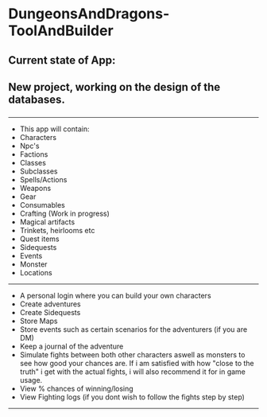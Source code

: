 # DungeonsAndDragons-ToolAndBuilder

## Current state of App: 
New project, working on the design of the databases.
---
###
---
* This app will contain:
* Characters
* Npc's
* Factions
* Classes
* Subclasses
* Spells/Actions
* Weapons
* Gear
* Consumables
* Crafting (Work in progress)
* Magical artifacts
* Trinkets, heirlooms etc
* Quest items
* Sidequests
* Events
* Monster
* Locations
---
* A personal login where you can build your own characters
* Create adventures
* Create Sidequests
* Store Maps
* Store events such as certain scenarios for the adventurers (if you are DM)
* Keep a journal of the adventure
* Simulate fights between both other characters aswell as monsters to see how good your chances are. If i am satisfied with how "close to the truth" i get with the actual fights, i will also recommend it for in game usage.
* View % chances of winning/losing
* View Fighting logs (if you dont wish to follow the fights step by step)
---
